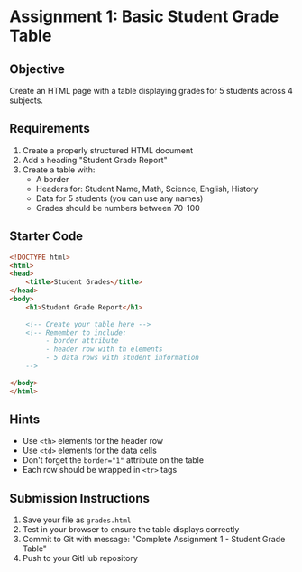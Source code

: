 # Assignment 1: Basic Student Grade Table

## Objective
Create an HTML page with a table displaying grades for 5 students across 4 subjects.

## Requirements
1. Create a properly structured HTML document
2. Add a heading "Student Grade Report"
3. Create a table with:
   - A border
   - Headers for: Student Name, Math, Science, English, History
   - Data for 5 students (you can use any names)
   - Grades should be numbers between 70-100

## Starter Code
```html
<!DOCTYPE html>
<html>
<head>
    <title>Student Grades</title>
</head>
<body>
    <h1>Student Grade Report</h1>
    
    <!-- Create your table here -->
    <!-- Remember to include:
         - border attribute
         - header row with th elements
         - 5 data rows with student information
    -->
    
</body>
</html>
```

## Hints
- Use `<th>` elements for the header row
- Use `<td>` elements for the data cells
- Don't forget the `border="1"` attribute on the table
- Each row should be wrapped in `<tr>` tags

## Submission Instructions
1. Save your file as `grades.html`
2. Test in your browser to ensure the table displays correctly
3. Commit to Git with message: "Complete Assignment 1 - Student Grade Table"
4. Push to your GitHub repository